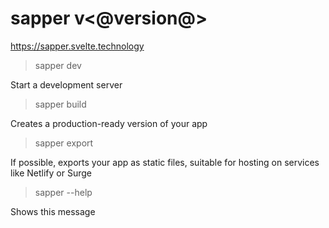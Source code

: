 # sapper v<@version@>

https://sapper.svelte.technology

> sapper dev

Start a development server

> sapper build

Creates a production-ready version of your app

> sapper export

If possible, exports your app as static files, suitable for hosting on
services like Netlify or Surge

> sapper --help

Shows this message